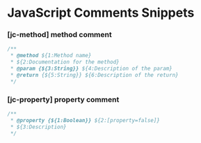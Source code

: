 # JavaScript Comments Snippets

### [jc-method] method comment

```javascript
/**
 * @method ${1:Method name}
 * ${2:Documentation for the method}
 * @param {${3:String}} ${4:Description of the param}
 * @return {${5:String}} ${6:Description of the return}
 */
```

### [jc-property] property comment

```javascript
/**
 * @property {${1:Boolean}} ${2:[property=false]}
 * ${3:Description}
 */
```
